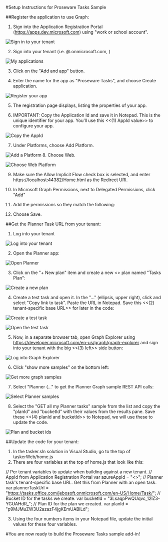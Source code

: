 
#Setup Instructions for Proseware Tasks Sample

##Register the application to use Graph:

1. Sign into the Application Registration Portal  (https://apps.dev.microsoft.com) using "work or school account".

![Sign in to your tenant](images/signintoyourtenant.png)

2. Sign into your tenant (i.e. <user>@<tenant>.onmicrosoft.com, <password>)

![My applications](images/myapplications.png)

3. Click on the "Add and app" button.

4. Enter the name for the app as "Proseware Tasks", and choose Create application.

![Register your app](images/registeryourapp.png)

5. The registration page displays, listing the properties of your app.

6. IMPORTANT: Copy the Application Id and save it in Notepad. This is the unique identifier for your app. You'll use this <<(1) AppId value>> to configure your app.
	
![Copy the AppId](images/copytheappid.png)

7. Under Platforms, choose Add Platform.
	
![Add a Platform](images/addaplatform.png)
8. Choose Web.
	
![Choose Web Platform](images/choosewebplatform.png)

9. Make sure the Allow Implicit Flow check box is selected, and enter https://localhost:44382/Home.html as the Redirect URI.
10. In Microsoft Graph Permissions, next to Delegated Permissions, click "Add"
	
11. Add the permissions so they match the following: 
	
12. Choose Save.

##Get the Planner Task URL from your tenant:

1. Log into your tenant

![Log into your tenant](images/tenantlogin.png)

2. Open the Planner app:

![Open Planner](images/openplanner.png)

3. Click on the "+ New plan" item and create a new <<public>> plan named "Tasks Plan":

![Create a new plan](images/createnewplan.png)

4. Create a test task and open it. In the "..." (ellipsis, upper right), click and select "Copy link to task". Paste the URL in Notepad. Save this <<(2) tenant-specific base URL>> for later in the code:

![Create a test task](images/createtesttask.png)

![Open the test task](images/linktotask.png)

5. Now, in a separate browser tab, open Graph Explorer using https://developer.microsoft.com/en-us/graph/graph-explorer and sign into your tenant with the big <<(3) left>> side button:

![Log into Graph Explorer](images/logintographexplorer.png)

6. Click "show more samples" on the bottom left:

![Get more graph samples](images/showmoresamples.png)

7. Select "Planner (..." to get the Planner Graph sample REST API calls:

![Select Planner samples](images/selectplannersamples.png)

8. Select the "GET all my Planner tasks" sample from the list and copy the "planId" and "bucketId" with their values from the results pane. Save these <<(4) planId and bucketId>> to Notepad, we will use these to update the code.

![Plan and bucket ids](images/bucketandplanids.png)

##Update the code for your tenant:

1. In the tasker.sln solution in Visual Studio, go to the top of taskerWeb/home.js
2. There are four variables at the top of home.js that look like this:

// Per tenant variables to update when building against a new tenant.
// AppId from Application Registration Portal
var azureAppId = "<<appid goes here>>";
// Planner task's tenant-specific base URL. Get this from Planner with an open task.
var plannerTaskUrl = "https://tasks.office.com/jebosoft.onmicrosoft.com/en-US/Home/Task/";
// Bucket ID for the tasks we create.
var bucketId = "3LsaqpPwQUqvc_12lZ3-YGUAHdR_";
// Plan ID for the plan we created.
var planId = "p9MJMuZW3U2azazF4jgKEmUABILd";
 
3. Using the four numbers items in your Notepad file, update the initial values for these four variables.

#You are now ready to build the Proseware Tasks sample add-in!
